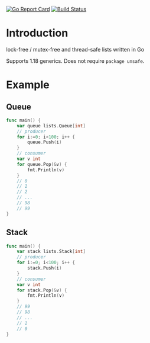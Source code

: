 [![Go Report Card](https://goreportcard.com/badge/github.com/alivanz/go-lists)](https://goreportcard.com/report/github.com/alivanz/go-lists)
[![Build Status](https://github.com/alivanz/go-lists/actions/workflows/test.yml/badge.svg)](https://github.com/alivanz/go-lists/actions)

# Introduction

lock-free / mutex-free and thread-safe lists written in Go

Supports 1.18 generics. Does not require `package unsafe`.

# Example

## Queue

```go
func main() {
    var queue lists.Queue[int]
    // producer
    for i:=0; i<100; i++ {
        queue.Push(i)
    }
    // consumer
    var v int
    for queue.Pop(&v) {
        fmt.Println(v)
    }
    // 0
    // 1
    // 2
    // ...
    // 98
    // 99
}
```

## Stack
```go
func main() {
    var stack lists.Stack[int]
    // producer
    for i:=0; i<100; i++ {
        stack.Push(i)
    }
    // consumer
    var v int
    for stack.Pop(&v) {
        fmt.Println(v)
    }
    // 99
    // 98
    // ...
    // 1
    // 0
}
```